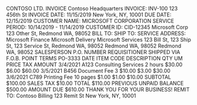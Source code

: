 CONTOSO LTD.
INVOICE
Contoso Headquarters
INVOICE: INV-100
123 456th St
INVOICE DATE: 11/15/2019
New York, NY, 10001
DUE DATE: 12/15/2019
CUSTOMER NAME: MICROSOFT CORPORATION
SERVICE PERIOD: 10/14/2019 - 11/14/2019
CUSTOMER ID: CID-12345
Microsoft Corp
123 Other St,
Redmond WA, 98052
BILL TO:
SHIP TO:
SERVICE ADDRESS:
Microsoft Finance
Microsoft Delivery
Microsoft Services
123 Bill St,
123 Ship St,
123 Service St,
Redmond WA, 98052
Redmond WA, 98052
Redmond WA, 98052
SALESPERSON
P.O. NUMBER
REQUISITIONER
SHIPPED VIA
F.O.B. POINT
TERMS
PO-3333
DATE
ITEM CODE
DESCRIPTION
QTY
UM
PRICE
TAX
AMOUNT
3/4/2021
A123
Consulting Services
2
hours
$30.00
$6.00
$60.00
3/5/2021
B456
Document Fee
3
$10.00
$3.00
$30.00
3/6/2021
C789
Printing Fee
10
pages
$1.00
$1.00
$10.00
SUBTOTAL
$100.00
SALES TAX
$10.00
TOTAL
$110.00
PREVIOUS UNPAID BALANCE
$500.00
AMOUNT DUE
$610.00
THANK YOU FOR YOUR BUSINESS!
REMIT TO:
Contoso Billing
123 Remit St
New York, NY, 10001